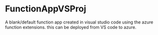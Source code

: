 # FunctionAppVSProj

A blank/default function app created in visual studio code using the azure function extensions. this can be deployed from VS code to azure.
